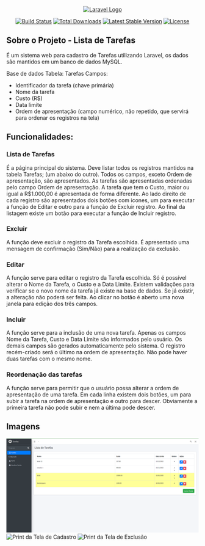 <p align="center"><a href="https://laravel.com" target="_blank"><img src="https://raw.githubusercontent.com/laravel/art/master/logo-lockup/5%20SVG/2%20CMYK/1%20Full%20Color/laravel-logolockup-cmyk-red.svg" width="400" alt="Laravel Logo"></a></p>

<p align="center">
<a href="https://travis-ci.org/laravel/framework"><img src="https://travis-ci.org/laravel/framework.svg" alt="Build Status"></a>
<a href="https://packagist.org/packages/laravel/framework"><img src="https://img.shields.io/packagist/dt/laravel/framework" alt="Total Downloads"></a>
<a href="https://packagist.org/packages/laravel/framework"><img src="https://img.shields.io/packagist/v/laravel/framework" alt="Latest Stable Version"></a>
<a href="https://packagist.org/packages/laravel/framework"><img src="https://img.shields.io/packagist/l/laravel/framework" alt="License"></a>
</p>

## Sobre o Projeto - Lista de Tarefas

É um sistema web para cadastro de Tarefas utilizando Laravel, os dados são mantidos em um banco de dados MySQL.

Base de dados
Tabela: Tarefas
Campos:
- Identificador da tarefa (chave primária)
- Nome da tarefa
- Custo (R$)
- Data limite
- Ordem de apresentação (campo numérico, não repetido, que servirá para ordenar os registros na tela)

## Funcionalidades:
### Lista de Tarefas
É a página principal do sistema.
Deve listar todos os registros mantidos na tabela Tarefas; (um abaixo do outro).
Todos os campos, exceto Ordem de apresentação, são apresentados.
As tarefas são apresentadas ordenadas pelo campo Ordem de apresentação.
A tarefa que tem o Custo, maior ou igual a R$1.000,00 é apresentada de forma diferente.
Ao lado direito de cada registro são apresentados dois botões com icones, um para executar a função de Editar e outro para a função de Excluir registro.
Ao final da listagem existe um botão para executar a função de Incluir registro.

### Excluir
A função deve excluir o registro da Tarefa escolhida.
É apresentado uma mensagem de confirmação (Sim/Não) para a realização da exclusão.

### Editar
A função serve para editar o registro da Tarefa escolhida.
Só é possível alterar o Nome da Tarefa, o Custo e a Data Limite.
Existem validações para verificar se o novo nome da tarefa já existe na base de dados. Se já existir, a alteração não poderá ser feita.
Ao clicar no botão é aberto uma nova janela para edição dos três campos.

### Incluir
A função serve para a inclusão de uma nova tarefa.
Apenas os campos Nome da Tarefa, Custo e Data Limite são informados pelo usuário.
Os demais campos são gerados automaticamente pelo sistema.
O registro recém-criado será o último na ordem de apresentação.
Não pode haver duas tarefas com o mesmo nome.

### Reordenação das tarefas
A função serve para permitir que o usuário possa alterar a ordem de apresentação de uma tarefa.
Em cada linha existem dois botões, um para subir a tarefa na ordem de apresentação e outro para descer. 
Obviamente a primeira tarefa não pode subir e nem a última pode descer.

## Imagens
![Print da Tela Inicial](public/imagens/print1.png)
![Print da Tela de Cadastro](public/imagens/print2.bmp)
![Print da Tela de Exclusão](public/imagens/print3.bmp)
